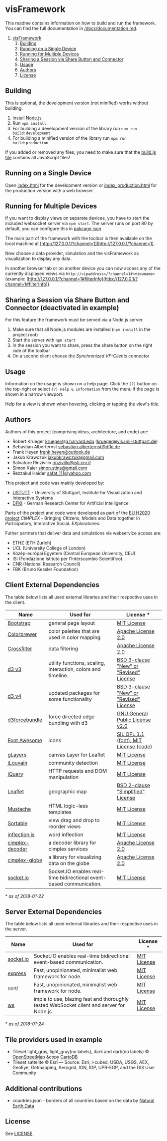 # visFramework

This readme contains information on how to build and run the framework. You can find the full documentation in [/docs/documentation.md](./docs/documentation.md).

1. [visFramework](#visframework)
    1. [Building](#building)
    2. [Running on a Single Device](#running-on-a-single-device)
    3. [Running for Multiple Devices](#running-for-multiple-devices)
    4. [Sharing a Session via Share Button and Connector](#sharing-a-session-via-share-button-and-connector)
    5. [Usage](#usage)
    6. [Authors](#authors)
    7. [License](#license)

## Building

This is optional, the development version (not minified) works without building.

1. Install [Node.js](https://nodejs.org/en/)
2. Run `npm install`
3. For building a development version of the library run `npm run build:development`
4. For building a minified version of the library run `npm run build:production`

If you added or removed any files, you need to make sure that the [build.js file](./scripts/build.js) contains all JavaScript files!

## Running on a Single Device

Open [index.html](./index.html) for the development version or [index_production.html](./index_production.html) for the production version with a web browser.

## Running for Multiple Devices

If you want to display views on separate devices, you have to start the included websocket server via `npm start`. The server runs on port 80 by default, you can configure this in [pakcage.json](./package.json)

The main part of the framework with the toolbar is then available on the local machine at [http://127.0.0.1/?channel=1](http://127.0.0.1/?channel=1).

Now choose a data provider, simulation and the visFramework as visualization to display any data.

In another browser tab or on another device you can now access any of the currently displayed views via `http://<ipaddress>/?channel=1#<viewname>` (example: [http://127.0.0.1/?channel=1#filterInfo](http://127.0.0.1/?channel=1#filterInfo)).

## Sharing a Session via Share Button and Connector (deactivated in example)

For this feature the framework must be served via a Node.js server.

1. Make sure that all Node.js modules are installed (`npm install` in the project root)
2. Start the server with `npm start`
3. In the session you want to share, press the share button on the right side of the toolbar
4. On a second client choose the *Synchronized VF-Clients* connector

## Usage

Information on the usage is shown on a help page. Click the `(?)` button on the top-right or select `(?) Help & Information` from the menu if the page is shown in a narrow viewport.

Help for a view is shown when hovering, clicking or tapping the view's title.

## Authors

Authors of this project (comprising ideas, architecture, and code) are:

* Robert Krueger <krueger@g.harvard.edu> (krueger@vis.uni-stuttgart.de)
* Sebastian Alberternst <sebastian.alberternst@dfki.de>
* Frank Heyen <frank.heyen@outlook.de>
* Jakub Krawczuk <jakubkrawczuk@gmail.com>
* Salvatore Rinzivillo <rinzivillo@isti.cnr.it>
* Simon Kaier <simon.stins@gmail.com>
* Rezzakul Haider <safat_111@yahoo.com>

This project and code was mainly developed by:

* [USTUTT](https://www.uni-stuttgart.de/en/index.html) - University of Stuttgart, Institute for Visualization and Interactive Systems
* [DFKI](https://www.dfki.de/web?set_language=en&cl=en) - German Research Center for Artificial Intelligence

Parts of the project and code were developed as part of the [EU H2020](https://ec.europa.eu/programmes/horizon2020/) [project](https://www.cimplex-project.eu/) *CIMPLEX* - Bringing *CI*tizens, *M*odels and Data together in *P*articipatory, Interactive Socia*L* *EX*ploratories.

Futher partners that deliver data and simulations via webservice access are:

* ETHZ (ETH Zurich)
* UCL (University College of London)
* Közép-európai Egyetem (Central European University, CEU)
* ISI (Fondazione Istituto per l'Interscambio Scientifico)
* CNR (National Research Council)
* FBK (Bruno Kessler Foundation)

## Client External Dependencies

The table below lists all used external libraries and their respective uses in the client.

| Name                                                         | Used for                                                      | License \*                                                                                         |
| ------------------------------------------------------------ | ------------------------------------------------------------- | -------------------------------------------------------------------------------------------------- |
| [Bootstrap](http://getbootstrap.com/)                        | general page layout                                           | [MIT License](https://github.com/twbs/bootstrap/blob/master/LICENSE)                               |
| [Colorbrewer](http://colorbrewer2.org/)                      | color palettes that are used in color mapping                 | [Apache License 2.0](https://github.com/axismaps/colorbrewer/blob/master/LICENCE.txt)              |
| [Crossfilter](https://github.com/crossfilter/crossfilter/)   | data filtering                                                | [Apache License 2.0](https://github.com/crossfilter/crossfilter/blob/master/LICENSE)               |
| [d3 v3](https://d3js.org/)                                   | utility functions, scaling, interaction, colors and timeline. | [BSD 3-clause "New" or "Revised" License](https://github.com/d3/d3/blob/master/LICENSE)            |
| [d3 v4](https://d3js.org/)                                   | updated packages for some functionality                       | [BSD 3-clause "New" or "Revised" License](https://github.com/d3/d3/blob/master/LICENSE)            |
| [d3forcebundle](https://github.com/upphiminn/d3.ForceBundle) | force directed edge bundling with d3                          | [GNU General Public License v2.0](https://github.com/upphiminn/d3.ForceBundle/blob/master/LICENSE) |
| [Font Awesome](http://fontawesome.io/)                       | icons                                                         | [SIL OFL 1.1 (font), MIT License (code)](http://fontawesome.io/license/)                           |
| [gLayers](https://github.com/Sumbera/gLayers.Leaflet)        | canvas Layer for Leaflet                                      | [MIT License](https://github.com/Sumbera/gLayers.Leaflet/blob/master/LICENSE.TXT)                  |
| [jLouvain](https://github.com/upphiminn/jLouvain)            | community detection                                           | [MIT License](https://github.com/upphiminn/jLouvain/blob/master/LICENSE)                           |
| [jQuery](https://jquery.com/)                                | HTTP requests and DOM manipulation                            | [MIT License](https://jquery.org/license/)                                                         |
| [Leaflet](https://github.com/Leaflet/Leaflet)                | geographic map                                                | [BSD 2-clause "Simplified" License](https://github.com/Leaflet/Leaflet/blob/master/LICENSE)        |
| [Mustache](https://github.com/mustache/mustache.github.com)  | HTML logic-less templates                                     | [MIT License](https://github.com/mustache/mustache.github.com/blob/master/LICENSE.md)              |
| [Sortable](https://github.com/RubaXa/Sortable)               | view drag and drop to reorder views                           | [MIT License](https://github.com/RubaXa/Sortable)                                                  |
| [inflection.js](https://code.google.com/p/inflection-js/)    | word inflection                                               | [MIT License](https://code.google.com/archive/p/inflection-js/)                                    |
| [cimplex-decoder](https://github.com/cimplex-project/cimplex-decoder) | a decoder library for cimplex services | [Apache License 2.0](https://github.com/cimplex-project/cimplex-decoder/blob/master/LICENSE) 
| [cimplex-globe](https://github.com/cimplex-project/cimplex-globe) | a library for visualizing data on the globe | [Apache License 2.0](https://github.com/cimplex-project/cimplex-globe/blob/master/LICENSE) 
| [socket.io](https://socket.io/) | Socket.IO enables real-time bidirectional event-based communication. | [MIT License](https://github.com/socketio/socket.io/blob/master/LICENSE) 

\* *as of 2018-01-22*

## Server External Dependencies

The table below lists all used external libraries and their respective uses in the server.

| Name                                                         | Used for                                                      | License \*                                                                                         |
| ------------------------------------------------------------ | ------------------------------------------------------------- | -------------------------------------------------------------------------------------------------- |
| [socket.io](https://socket.io/) | Socket.IO enables real-time bidirectional event-based communication. | [MIT License](https://github.com/socketio/socket.io/blob/master/LICENSE) 
| [express](https://github.com/expressjs/express) | Fast, unopinionated, minimalist web framework for node.  | [MIT License](https://github.com/expressjs/express/blob/master/LICENSE) 
| [uuid](https://github.com/kelektiv/node-uuid) | Fast, unopinionated, minimalist web framework for node.  | [MIT License](https://github.com/kelektiv/node-uuid/blob/master/LICENSE.md) 
| [ws](https://github.com/websockets/ws) | imple to use, blazing fast and thoroughly tested WebSocket client and server for Node.js | [MIT License](https://github.com/websockets/ws/blob/master/LICENSE) 

\* *as of 2018-01-24*

## Tile providers used in example

* Tileset light_gray, light_gray(no labels), dark and dark(no labels) &copy; [OpenStreetMap](http://www.openstreetmap.org/copyright) &copy [CartoDB](http://cartodb.com/attributions)
* Tileset sattelite &copy; Esri &mdash; Source: Esri, i-cubed, USDA, USGS, AEX, GeoEye, Getmapping, Aerogrid, IGN, 
	IGP, UPR-EGP, and the GIS User Community

## Additional contributions

* countries.json - borders of all countries based on the data by [Natural Earth Data](http://www.naturalearthdata.com/)


## License

See [LICENSE](./LICENSE).
